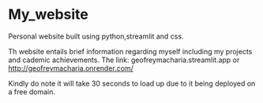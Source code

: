 # My_website
Personal website built using python,streamlit and css.

Th website entails brief information regarding myself including my projects and cademic achievements.
The link: geofreymacharia.streamlit.app
or
http://geofreymacharia.onrender.com/

Kindly do note it will take 30 seconds to load up due to it being deployed on a free domain.

